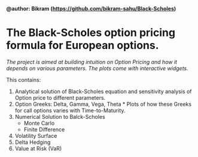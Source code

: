 **@author: Bikram (https://github.com/bikram-sahu/Black-Scholes)**

# The Black-Scholes option pricing formula for European options.

*The project is aimed at building intuition on Option Pricing and how it depends on various parameters. The plots come with interactive widgets.*

This contains:

  1. Analytical solution of Black-Scholes equation and sensitivity analysis of Option price to different parameters.
  2. Option Greeks: Delta, Gamma, Vega, Theta
    * Plots of how these Greeks for call options varies with Time-to-Maturity.
  3. Numerical Solution to Balck-Scholes
	  * Monte Carlo
	  * Finite Difference
  4. Volatility Surface
  5. Delta Hedging
  6. Value at Risk (VaR)


